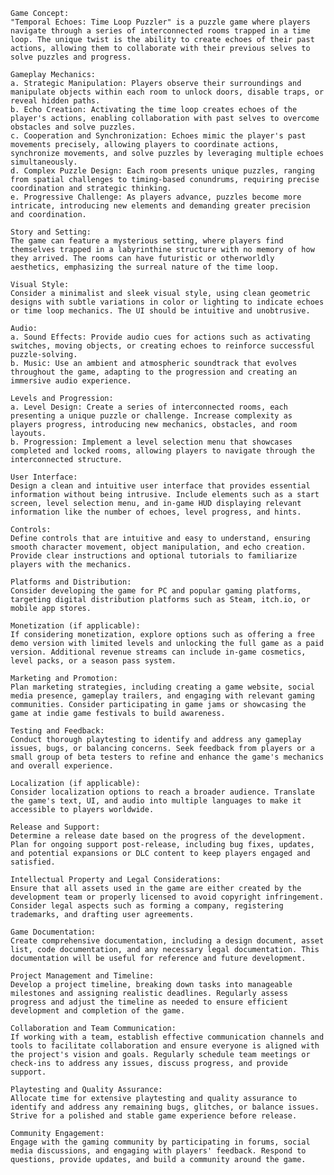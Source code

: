 	Game Concept: 
	"Temporal Echoes: Time Loop Puzzler" is a puzzle game where players navigate through a series of interconnected rooms trapped in a time loop. The unique twist is the ability to create echoes of their past actions, allowing them to collaborate with their previous selves to solve puzzles and progress.

	Gameplay Mechanics:
	a. Strategic Manipulation: Players observe their surroundings and manipulate objects within each room to unlock doors, disable traps, or reveal hidden paths.
	b. Echo Creation: Activating the time loop creates echoes of the player's actions, enabling collaboration with past selves to overcome obstacles and solve puzzles.
	c. Cooperation and Synchronization: Echoes mimic the player's past movements precisely, allowing players to coordinate actions, synchronize movements, and solve puzzles by leveraging multiple echoes simultaneously.
	d. Complex Puzzle Design: Each room presents unique puzzles, ranging from spatial challenges to timing-based conundrums, requiring precise coordination and strategic thinking.
	e. Progressive Challenge: As players advance, puzzles become more intricate, introducing new elements and demanding greater precision and coordination.

	Story and Setting:
	The game can feature a mysterious setting, where players find themselves trapped in a labyrinthine structure with no memory of how they arrived. The rooms can have futuristic or otherworldly aesthetics, emphasizing the surreal nature of the time loop.

	Visual Style:
	Consider a minimalist and sleek visual style, using clean geometric designs with subtle variations in color or lighting to indicate echoes or time loop mechanics. The UI should be intuitive and unobtrusive.

	Audio:
	a. Sound Effects: Provide audio cues for actions such as activating switches, moving objects, or creating echoes to reinforce successful puzzle-solving.
	b. Music: Use an ambient and atmospheric soundtrack that evolves throughout the game, adapting to the progression and creating an immersive audio experience.

	Levels and Progression:
	a. Level Design: Create a series of interconnected rooms, each presenting a unique puzzle or challenge. Increase complexity as players progress, introducing new mechanics, obstacles, and room layouts.
	b. Progression: Implement a level selection menu that showcases completed and locked rooms, allowing players to navigate through the interconnected structure.

	User Interface:
	Design a clean and intuitive user interface that provides essential information without being intrusive. Include elements such as a start screen, level selection menu, and in-game HUD displaying relevant information like the number of echoes, level progress, and hints.

	Controls:
	Define controls that are intuitive and easy to understand, ensuring smooth character movement, object manipulation, and echo creation. Provide clear instructions and optional tutorials to familiarize players with the mechanics.

	Platforms and Distribution:
	Consider developing the game for PC and popular gaming platforms, targeting digital distribution platforms such as Steam, itch.io, or mobile app stores.

	Monetization (if applicable):
	If considering monetization, explore options such as offering a free demo version with limited levels and unlocking the full game as a paid version. Additional revenue streams can include in-game cosmetics, level packs, or a season pass system.

	Marketing and Promotion:
	Plan marketing strategies, including creating a game website, social media presence, gameplay trailers, and engaging with relevant gaming communities. Consider participating in game jams or showcasing the game at indie game festivals to build awareness.

	Testing and Feedback:
	Conduct thorough playtesting to identify and address any gameplay issues, bugs, or balancing concerns. Seek feedback from players or a small group of beta testers to refine and enhance the game's mechanics and overall experience.
	
	Localization (if applicable):
	Consider localization options to reach a broader audience. Translate the game's text, UI, and audio into multiple languages to make it accessible to players worldwide.

	Release and Support:
	Determine a release date based on the progress of the development. Plan for ongoing support post-release, including bug fixes, updates, and potential expansions or DLC content to keep players engaged and satisfied.

	Intellectual Property and Legal Considerations:
	Ensure that all assets used in the game are either created by the development team or properly licensed to avoid copyright infringement. Consider legal aspects such as forming a company, registering trademarks, and drafting user agreements.

	Game Documentation:
	Create comprehensive documentation, including a design document, asset list, code documentation, and any necessary legal documentation. This documentation will be useful for reference and future development.

	Project Management and Timeline:
	Develop a project timeline, breaking down tasks into manageable milestones and assigning realistic deadlines. Regularly assess progress and adjust the timeline as needed to ensure efficient development and completion of the game.

	Collaboration and Team Communication:
	If working with a team, establish effective communication channels and tools to facilitate collaboration and ensure everyone is aligned with the project's vision and goals. Regularly schedule team meetings or check-ins to address any issues, discuss progress, and provide support.

	Playtesting and Quality Assurance:
	Allocate time for extensive playtesting and quality assurance to identify and address any remaining bugs, glitches, or balance issues. Strive for a polished and stable game experience before release.

	Community Engagement:
	Engage with the gaming community by participating in forums, social media discussions, and engaging with players' feedback. Respond to questions, provide updates, and build a community around the game.
